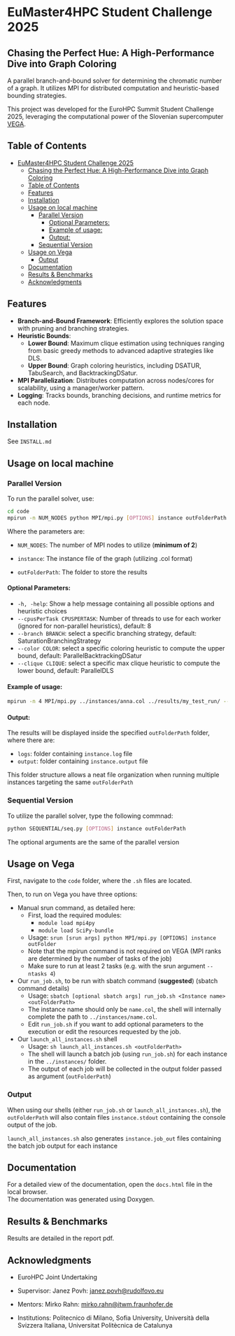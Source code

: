 # EuMaster4HPC Student Challenge 2025
## Chasing the Perfect Hue: A High-Performance Dive into Graph Coloring

A parallel branch-and-bound solver for determining the chromatic number of a graph. It utilizes MPI for distributed computation and heuristic-based bounding strategies.

This project was developed for the EuroHPC Summit Student Challenge 2025, leveraging the computational power of the Slovenian supercomputer [VEGA](https://izum.si/en/vega-en/).


## Table of Contents
- [EuMaster4HPC Student Challenge 2025](#eumaster4hpc-student-challenge-2025)
  - [Chasing the Perfect Hue: A High-Performance Dive into Graph Coloring](#chasing-the-perfect-hue-a-high-performance-dive-into-graph-coloring)
  - [Table of Contents](#table-of-contents)
  - [Features](#features)
  - [Installation](#installation)
  - [Usage on local machine](#usage-on-local-machine)
    - [Parallel Version](#parallel-version)
      - [Optional Parameters:](#optional-parameters)
      - [Example of usage:](#example-of-usage)
      - [Output:](#output)
    - [Sequential Version](#sequential-version)
  - [Usage on Vega](#usage-on-vega)
    - [Output](#output-1)
  - [Documentation](#documentation)
  - [Results \& Benchmarks](#results--benchmarks)
  - [Acknowledgments](#acknowledgments)


## Features
- **Branch-and-Bound Framework**: Efficiently explores the solution space with pruning and branching strategies.
- **Heuristic Bounds**: 
  - **Lower Bound**: Maximum clique estimation using techniques ranging from basic greedy methods to advanced adaptive strategies like DLS.
  - **Upper Bound**: Graph coloring heuristics, including DSATUR, TabuSearch, and BacktrackingDSatur.
- **MPI Parallelization**: Distributes computation across nodes/cores for scalability, using a manager/worker pattern.
- **Logging**: Tracks bounds, branching decisions, and runtime metrics for each node.


## Installation

See ```INSTALL.md```

## Usage on local machine

### Parallel Version

To run the parallel solver, use:
   ```bash
   cd code
   mpirun -n NUM_NODES python MPI/mpi.py [OPTIONS] instance outFolderPath
   ```
   Where the parameters are:
   - ```NUM_NODES```: The number of MPI nodes to utilize (**minimum of 2**)
   - ```instance```: The instance file of the graph (utilizing .col format)

   - ```outFolderPath```: The folder to store the results

#### Optional Parameters:

   - ```-h, -help```: Show a help message containing all possible options and heuristic choices
   - ```--cpusPerTask CPUSPERTASK```: Number of threads to use for each worker (ignored for non-parallel heuristics), default: 8
   - ```--branch BRANCH```: select a specific branching strategy, default: SaturationBranchingStrategy
   - ```--color COLOR```: select a specific coloring heuristic to compute the upper bound, default: ParallelBacktrackingDSatur
   - ```--clique CLIQUE```: select a specific max clique heuristic to compute the lower bound, default: ParallelDLS

#### Example of usage:
```bash
mpirun -n 4 MPI/mpi.py ../instances/anna.col ../results/my_test_run/ --cpusPerTask 16 --branch SaturationBranchingStrategy --color ParallelBacktrackingDSatur --clique ParallelDLS
 ```

#### Output:
The results will be displayed inside the specified ```outFolderPath``` folder, where there are:

- ```logs```: folder containing ```instance.log``` file 
- ```output```: folder containing ```instance.output``` file

This folder structure allows a neat file organization when running multiple instances targeting the same ```outFolderPath``` 

### Sequential Version

To utilize the parallel solver, type the following commnad:
   ```bash
python SEQUENTIAL/seq.py [OPTIONS] instance outFolderPath
   ```

The optional arguments are the same of the parallel version

## Usage on Vega

First, navigate to the ```code``` folder, where the ```.sh``` files are located.

Then, to run on Vega you have three options:
- Manual srun command, as detailed <a link="https://en-vegadocs.vega.izum.si/first-job/">here</a>:
  - First, load the required modules:
    - ```module load mpi4py```
    - ```module load SciPy-bundle```
  - Usage: ```srun [srun args] python MPI/mpi.py [OPTIONS] instance outFolder```
  - Note that the mpirun command is not required on VEGA (MPI ranks are determined by the number of tasks of the job)
  - Make sure to run at least 2 tasks (e.g. with the srun argument ```--ntasks 4```)
- Our ```run_job.sh```, to be run with sbatch command (**suggested**) (<a link="https://en-vegadocs.vega.izum.si/first-job/">sbatch command details</a>)
  - Usage: ```sbatch [optional sbatch args] run_job.sh <Instance name> <outFolderPath>```
  - The instance name should only be ```name.col```, the shell will internally complete the path to ```../instances/name.col```.
  - Edit ```run_job.sh``` if you want to add optional parameters to the execution or edit the resources requested by the job.
- Our ```launch_all_instances.sh``` shell
  - Usage: ```sh launch_all_instances.sh <outFolderPath>```
  - The shell will launch a batch job (using ```run_job.sh```) for each instance in the ```../instances/``` folder.
  - The output of each job will be collected in the output folder passed as argument (```outFolderPath```)

### Output

When using our shells (either ```run_job.sh``` or ```launch_all_instances.sh```), the ```outFolderPath``` will also contain files ```instance.stdout``` containing the console output of the job.

```launch_all_instances.sh``` also generates ```instance.job_out``` files containing the batch job output for each instance 

## Documentation

For a detailed view of the documentation, open the ```docs.html``` file in the local browser. <br>
The documentation was generated using Doxygen.

## Results & Benchmarks

Results are detailed in the report pdf.

## Acknowledgments

- EuroHPC Joint Undertaking

- Supervisor: Janez Povh: <janez.povh@rudolfovo.eu>

- Mentors: Mirko Rahn: <mirko.rahn@itwm.fraunhofer.de>

- Institutions: Politecnico di Milano, Sofia University, Università della Svizzera Italiana, Universitat Politècnica de Catalunya

